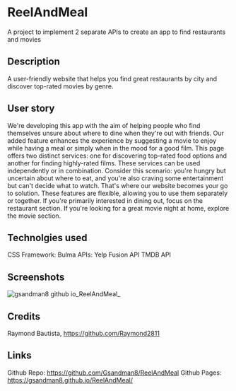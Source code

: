 # ReelAndMeal
A project to implement 2 separate APIs to create an app to find restaurants and movies

## Description
A user-friendly website that helps you find great restaurants by city and discover top-rated movies by genre.

## User story
We're developing this app with the aim of helping people who find themselves unsure about where to dine when they're out with friends. 
Our added feature enhances the experience by suggesting a movie to enjoy while having a meal or simply when in the mood for a good film.
This page offers two distinct services: one for discovering top-rated food options and another for finding highly-rated films. 
These services can be used independently or in combination.
Consider this scenario: you're hungry but uncertain about where to eat, and you're also craving some entertainment but can't decide what to watch. 
That's where our website becomes your go to solution.
These features are flexible, allowing you to use them separately or together. 
If you're primarily interested in dining out, focus on the restaurant section. 
If you're looking for a great movie night at home, explore the movie section.

## Technolgies used
CSS Framework:
  Bulma
APIs: 
  Yelp Fusion API
  TMDB API

## Screenshots

![gsandman8 github io_ReelAndMeal_](https://github.com/Gsandman8/ReelAndMeal/assets/140360580/fac424a0-cad8-4699-8fda-89d553ac6313)

## Credits
Raymond Bautista, https://github.com/Raymond2811

## Links
Github Repo:
  https://github.com/Gsandman8/ReelAndMeal
Github Pages:
  https://gsandman8.github.io/ReelAndMeal/
